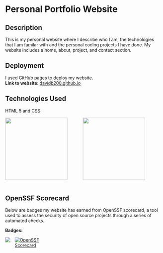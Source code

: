 # Personal Portfolio Website
## Description
<p>This is my personal website where I describe who I am, the technologies that I am familar with and the personal coding projects I have done. My website includes a home, about, project, and contact section.</p> 

## Deployment
I used GitHub pages to deploy my website. <br>
<b> Link to website: </b> 
<a href = "https://davidb200.github.io"> davidb200.github.io </a>

## Technologies Used
<p> HTML 5 and CSS </p>
<div class="technologies" style="display:flex;">
<img src = "https://seeklogo.com/images/H/html5-without-wordmark-color-logo-14D252D878-seeklogo.com.png" width="200px" height="200px">  
<img src = "https://upload.wikimedia.org/wikipedia/commons/thumb/d/d5/CSS3_logo_and_wordmark.svg/1200px-CSS3_logo_and_wordmark.svg.png" width="200px" height="200px" style="margin:0 10%;">
</div>
<br>

## OpenSSF Scorecard

<p> Below are badges my website has earned from OpenSSF scorecard, a tool used to assess the security of open source projects through a series of automated checks.</p>

<b>Badges:</b>
<div class="badges" style="display:flex;">
<a href="https://www.bestpractices.dev/projects/8466"><img src="https://www.bestpractices.dev/projects/8466/badge"></a><br>
<a href="https://securityscorecards.dev/viewer/?uri=github.com/davidb200/davidb200.github.io"><img src="https://api.securityscorecards.dev/projects/github.com/davidb200/davidb200.github.io/badge" alt="OpenSSF Scorecard" style="margin: 0 10%;"></a>
</div>


